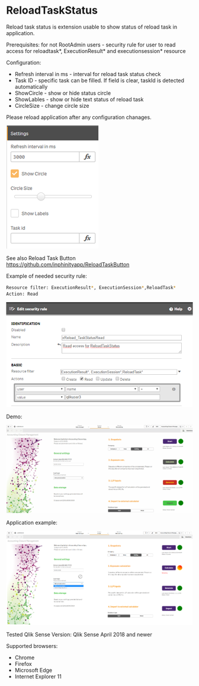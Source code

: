 # ReloadTaskStatus

Reload task status is extension usable to show status of reload task in application.

Prerequisites: 
for not RootAdmin users - security rule for user to read access for reloadtask*, ExecutionResult* and executionsession* resource


Configuration: 
 - Refresh interval in ms - interval for reload task status check 
 - Task ID - specific task can be filled. If field is clear, taskId is detected automatically
 - ShowCircle - show or hide status circle
 - ShowLables - show or hide text status of  reload task
 - CircleSize - change circle size
 
Please reload application after any configuration chanages.

![alt text](https://github.com/inphinityapp/ReloadTaskStatus/blob/master/images/settings.png)



See also Reload Task Button https://github.com/inphinityapp/ReloadTaskButton

Example of needed security rule:

```sh
Resource filter: ExecutionResult*, ExecutionSession*,ReloadTask*
Action: Read
```
![alt text](https://github.com/inphinityapp/ReloadTaskStatus/blob/master/images/RTS_rule.png)


Demo:

![alt text](https://github.com/inphinityapp/ReloadTaskStatus/blob/master/images/reload_task_showcase.gif)


Application example:

![alt text](https://github.com/inphinityapp/ReloadTaskStatus/blob/master/images/reload_task_showcase.png)

Tested Qlik Sense Version: Qlik Sense April 2018 and newer

Supported browsers: 
   - Chrome 
   - Firefox 
   - Microsoft Edge
   - Internet Explorer 11
    

